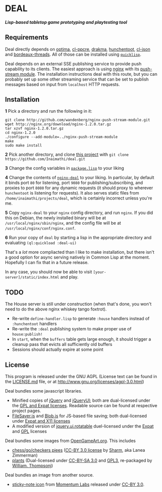 # DEAL
##### Lisp-based tabletop game prototyping and playtesting tool 

## Requirements

Deal directly depends on [optima](https://github.com/m2ym/optima), [cl-ppcre](http://weitz.de/cl-ppcre/), [drakma](http://weitz.de/drakma/), [hunchentoot](http://weitz.de/hunchentoot/), [cl-json](http://common-lisp.net/project/cl-json/) and [bordeaux-threads](http://common-lisp.net/project/bordeaux-threads/). All of those can be installed using [`quicklisp`](http://www.quicklisp.org/beta/).

Deal depends on an external SSE publishing service to provide push capability to its clients. The easiest approach is using [nginx](http://wiki.nginx.org/Main) with its [push-stream module](https://github.com/wandenberg/nginx-push-stream-module). The installation instructions deal with this route, but you can probably set up some other streaming service that can be set to publish messages based on input from `localhost` HTTP requests.

## Installation

**1** Pick a directory and run the following in it:

    git clone http://github.com/wandenberg/nginx-push-stream-module.git
    wget http://nginx.org/download/nginx-1.2.0.tar.gz
    tar xzvf nginx-1.2.0.tar.gz
    cd nginx-1.2.0
    ./configure --add-module=../nginx-push-stream-module
    make
    sudo make install

**2** Pick another directory, and clone [this project](https://github.com/Inaimathi/deal) with `git clone https://github.com/Inaimathi/deal.git`

**3** Change the config variables in [`package.lisp`](https://github.com/Inaimathi/deal/blob/master/package.lisp) to your liking

**4** Change the contents of [`nginx-deal`](https://github.com/Inaimathi/deal/blob/master/nginx-deal) to your liking. In particular, by default it binds port `80` for listening, port `9080` for publishing/subscribing, and proxies to port `8080` for any dynamic requests (it should proxy to wherever `hunchentoot` is listening for requests). It also serves static files from `/home/inaimathi/projects/deal`, which is certainly incorrect unless you're me.

**5** Copy `nginx-deal` to your `nginx` config directory, and run `nginx`. If you did this on Debian, the newly installed binary will be at `/usr/local/nginx/sbin/nginx`, and the config file will be at `/usr/local/nginx/conf/nginx.conf`.

**6** Run your copy of `deal` by starting a lisp in the appropriate directory and evaluating `(ql:quickload :deal-ui)`

That's a *lot* more compliacted than I like to make installation, but there isn't a good option for async serving natively in Common Lisp at the moment. Hopefully I can fix that in a future release. 

In any case, you should now be able to visit `[your-server]/static/index.html` and play.

## TODO

The House server is still under construction (when that's done, you won't need to do the above nginx whiskey tango foxtrot).

- Re-write `define-handler.lisp` to generate `:house` handlers instead of `:hunchentoot` handlers
- Re-write the `:deal` publishing system to make proper use of `house:publish!`
- In `start`, when the `buffers` table gets large enough, it should trigger a cleanup pass that evicts all sufficiently old buffers
- Sessions should actually expire at some point

## License

This program is released under the GNU AGPL (License text can be found in the [LICENSE.md](https://github.com/Inaimathi/deal/blob/master/LICENSE.md) file, or at <http://www.gnu.org/licenses/agpl-3.0.html>)

Deal bundles some javascript libraries.

- Minified copies of [jQuery](http://jquery.com/) and [jQueryUI](http://jqueryui.com/); both are dual-licensed under the [GPL and Expat licenses](http://jquery.org/license/). Readable source can be found at respective project pages.
- [FileSaver.js](https://github.com/eligrey/FileSaver.js) and [Blob.js](https://github.com/eligrey/Blob.js) for JS-based file saving; both dual-licensed under [Expat and X11 licenses](https://github.com/eligrey/FileSaver.js/blob/master/LICENSE.md)
- A modified version of [jquery.ui.rotatable](http://vremenno.net/js/jquery-ui-rotation-using-css-transform/) duel-licensed under the [Expat](http://opensource.org/licenses/MIT) and [GPL](http://www.gnu.org/licenses/gpl.html) licenses

Deal bundles some images from [OpenGameArt.org](http://opengameart.org/). This includes

- [chess/go/checkers piees](http://opengameart.org/content/boardgame-tiles) ([CC-BY 3.0 license](http://creativecommons.org/licenses/by/3.0/) by [Sharm](http://opengameart.org/users/sharm), aka Lanea Zimmerman)
- [plants](http://opengameart.org/content/lpc-plant-repack) (Dual-licensed under [CC-BY-SA 3.0](http://creativecommons.org/licenses/by-sa/3.0/) and [GPL3](http://www.gnu.org/licenses/gpl-3.0.html), re-packaged by [William. Thompsonj](http://opengameart.org/users/williamthompsonj))

Deal bundles an image from another source.

- [sticky-note icon](https://www.iconfinder.com/icons/43879/note_icon#size=32) from [Momentum Labs](http://momentumdesignlab.com/) released under [CC-BY 3.0](http://creativecommons.org/licenses/by/3.0/).
